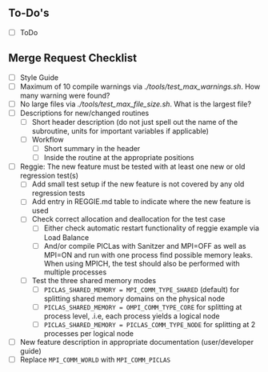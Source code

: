 ## To-Do's

* [ ] ToDo

## Merge Request Checklist

* [ ] Style Guide
* [ ] Maximum of 10 compile warnings via *./tools/test_max_warnings.sh*. How many warning were found?
* [ ] No large files via *./tools/test_max_file_size.sh*. What is the largest file?
* [ ] Descriptions for new/changed routines
  * [ ] Short header description (do not just spell out the name of the subroutine, units for important variables if applicable)
  * [ ] Workflow
    * [ ] Short summary in the header
    * [ ] Inside the routine at the appropriate positions
* [ ] Reggie: The new feature must be tested with at least one new or old regression test(s)
  * [ ] Add small test setup if the new feature is not covered by any old regression tests
  * [ ] Add entry in REGGIE.md table to indicate where the new feature is used
  * [ ] Check correct allocation and deallocation for the test case
    * [ ] Either check automatic restart functionality of reggie example via Load Balance
    * [ ] And/or compile PICLas with Sanitzer and MPI=OFF as well as MPI=ON and run with one process find possible memory
          leaks. When using MPICH, the test should also be performed with multiple processes
  * [ ] Test the three shared memory modes
    * [ ] `PICLAS_SHARED_MEMORY = MPI_COMM_TYPE_SHARED` (default) for splitting shared memory domains on the physical node
    * [ ] `PICLAS_SHARED_MEMORY = OMPI_COMM_TYPE_CORE` for splitting at process level, .i.e, each process yields a logical node
    * [ ] `PICLAS_SHARED_MEMORY = PICLAS_COMM_TYPE_NODE` for splitting at 2 processes per logical node
* [ ] New feature description in appropriate documentation (user/developer guide)
* [ ] Replace `MPI_COMM_WORLD` with `MPI_COMM_PICLAS`
